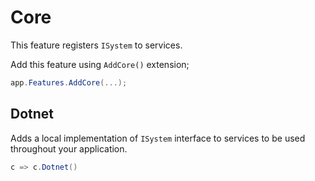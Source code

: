 # Core

This feature registers `ISystem` to services.

Add this feature using `AddCore()` extension;

```csharp
app.Features.AddCore(...);
```

## Dotnet

Adds a local implementation of `ISystem` interface to services to be used
throughout your application.

```csharp
c => c.Dotnet()
```